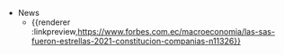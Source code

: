 - News
	- {{renderer :linkpreview,https://www.forbes.com.ec/macroeconomia/las-sas-fueron-estrellas-2021-constitucion-companias-n11326}}